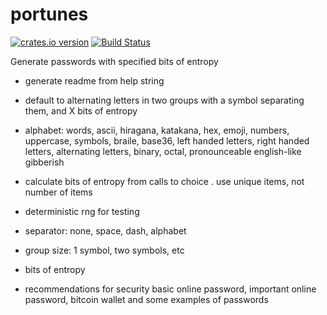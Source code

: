 portunes
========

[![crates.io
version](https://img.shields.io/crates/v/portunes.svg)](https://crates.io/crates/portunes)
[![Build Status](https://travis-ci.org/casey/portunes.svg?branch=master)](https://travis-ci.org/casey/portunes)

Generate passwords with specified bits of entropy

- generate readme from help string

- default to alternating letters in two groups with a symbol separating them, and X bits of entropy

- alphabet: words, ascii, hiragana, katakana, hex, emoji,
  numbers, uppercase, symbols, braile, base36,  left handed
  letters, right handed letters, alternating letters, binary,
  octal, pronounceable english-like gibberish

- calculate bits of entropy from calls to choice
  . use unique items, not number of items

- deterministic rng for testing

- separator: none, space, dash, alphabet

- group size: 1 symbol, two symbols, etc

- bits of entropy

- recommendations for security
  basic online password, important online password, bitcoin wallet
  and some examples of passwords
